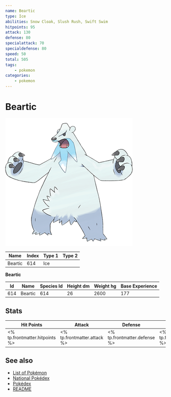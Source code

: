 ```yaml
---
name: Beartic
type: Ice
abilities: Snow Cloak, Slush Rush, Swift Swim
hitpoints: 95
attack: 130
defense: 80
specialattack: 70
specialdefense: 80
speed: 50
total: 505
tags:
    - pokemon
categories:
    - pokemon
---
```


# Beartic


![Beartic](images/614.png)

| **Name** | **Index** | **Type 1** | **Type 2** |
|----|----|----|----|
| Beartic | 614 | Ice  |  |

**Beartic** 




| **Id** | **Name** | **Species Id** | **Height dm** | **Weight hg** | **Base Experience** |
|--------|----------|----------------|------------|------------|---------------------|
| 614 | Beartic | 614 | 26 | 2600 | 177 |



## Stats

| **Hit Points** | **Attack** | **Defense** | **Special Attack** | **Special Defense** | **Speed** | **Total** |
|----------------|------------|-------------|--------------------|---------------------|-----------|-----------|
| <% tp.frontmatter.hitpoints %> | <% tp.frontmatter.attack %> | <% tp.frontmatter.defense %> | <% tp.frontmatter.specialattack %> | <% tp.frontmatter.specialdefense %> | <% tp.frontmatter.speed %> | <% tp.frontmatter.total %> |

## See also

- [List of Pokémon](../pokemon.md)
- [National Pokédex](../national_pokedex.md)
- [Pokédex](../pokedex.md)
- [README](../README.md)
